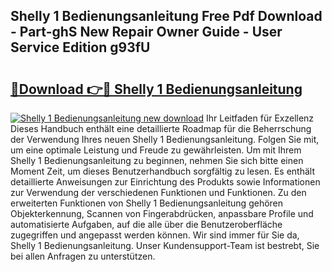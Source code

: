 ## Shelly 1 Bedienungsanleitung Free Pdf Download - Part-ghS New Repair Owner Guide - User Service Edition g93fU

# <h2><a href="http://df3zy4.blite.top/?on=Shelly+1+Bedienungsanleitung">🔗Download 👉🔴 Shelly 1 Bedienungsanleitung</a></h2>

[![Shelly 1 Bedienungsanleitung new download](https://i.imgur.com/lujVjoI.png)](http://df3zy4.blite.top/?on=Shelly+1+Bedienungsanleitung)
Ihr Leitfaden für Exzellenz Dieses Handbuch enthält eine detaillierte Roadmap für die Beherrschung der Verwendung Ihres neuen Shelly 1 Bedienungsanleitung. Folgen Sie mit, um eine optimale Leistung und Freude zu gewährleisten. Um mit Ihrem Shelly 1 Bedienungsanleitung zu beginnen, nehmen Sie sich bitte einen Moment Zeit, um dieses Benutzerhandbuch sorgfältig zu lesen. Es enthält detaillierte Anweisungen zur Einrichtung des Produkts sowie Informationen zur Verwendung der verschiedenen Funktionen und Funktionen. Zu den erweiterten Funktionen von Shelly 1 Bedienungsanleitung gehören Objekterkennung, Scannen von Fingerabdrücken, anpassbare Profile und automatisierte Aufgaben, auf die alle über die Benutzeroberfläche zugegriffen und angepasst werden können. Wir sind immer für Sie da, Shelly 1 Bedienungsanleitung. Unser Kundensupport-Team ist bestrebt, Sie bei allen Anfragen zu unterstützen.
